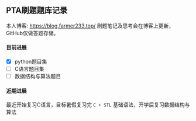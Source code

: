 ## PTA刷题题库记录

本人博客: https://blog.farmer233.top/
刷题笔记及思考会在博客上更新，GitHub仅做答题存储。

#### 目前进展
- [x] python题目集
- [ ] C语言题目集
- [ ] 数据结构与算法题目

#### 近期进展
最近开始复习C语言，目标暑假复习完 `C + STL` 基础语法，开学后复习数据结构与算法